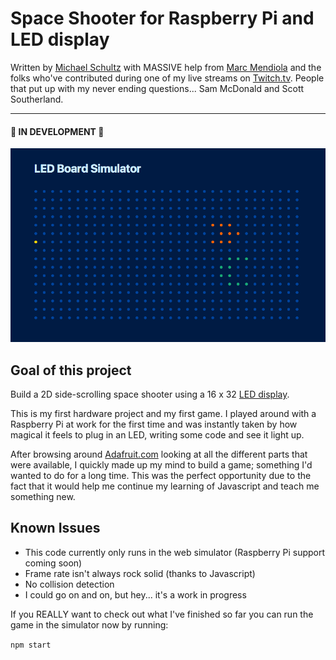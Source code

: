 # Space Shooter for Raspberry Pi and LED display

Written by [Michael Schultz](http://twitter.com/michaelschultz) with MASSIVE help from [Marc Mendiola](http://twitter.com/codemookie) and the folks who've contributed during one of my live streams on [Twitch.tv](https://www.twitch.tv/idigg). People that put up with my never ending questions... Sam McDonald and Scott Southerland.

---
#### 🚧 IN DEVELOPMENT 🚧
![screenshot](https://raw.githubusercontent.com/michaelwschultz/Space-Shooter-LED/master/screenshot.png)

## Goal of this project
Build a 2D side-scrolling space shooter using a 16 x 32 [LED display](https://www.adafruit.com/products/420).

This is my first hardware project and my first game. I played around with a Raspberry Pi at work for the first time and was instantly taken by how magical it feels to plug in an LED, writing some code and see it light up.

After browsing around [Adafruit.com](http://adafruit.com) looking at all the different parts that were available, I quickly made up my mind to build a game; something I'd wanted to do for a long time. This was the perfect opportunity due to the fact that it would help me continue my learning of Javascript and teach me something new.

## Known Issues
- This code currently only runs in the web simulator (Raspberry Pi support coming soon)
- Frame rate isn't always rock solid (thanks to Javascript)
- No collision detection
- I could go on and on, but hey... it's a work in progress

If you REALLY want to check out what I've finished so far you can run the game in the simulator now by running:

`npm start`
